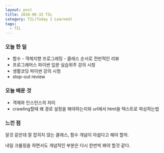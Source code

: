 ```yaml
---
layout: post
title: 2018-06-15 TIL
category: TIL(Today I Learned)
tags:
  - TIL
---
```




### 오늘 한 일

- 함수 - 객체지향 프로그래밍 - 클래스 순서로 전반적인 리뷰
- 프로그래머스 파이썬 입문 실습위주 강의 시청
- 생활코딩 파이썬 강의 시청
- stop-out review





### 오늘 배운 것

- 객체와 인스턴스의 차이
- crawling할때 왜 경로 설정을 해야하는지와 url에서 html을 텍스트로 파싱하는법





### 느낀 점

알것 같은데 잘 잡히지 않는 클래스, 함수 개념이 아쉽다고 해야 할까.

내일 크롤링을 하면서도 개념적인 부분은 다시 한번씩 봐야 할것 같다.